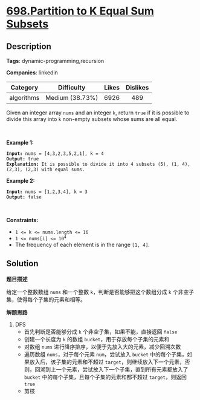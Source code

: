 # [698.Partition to K Equal Sum Subsets](https://leetcode.com/problems/partition-to-k-equal-sum-subsets/description/)

## Description

**Tags**: dynamic-programming,recursion

**Companies**: linkedin

|  Category  |   Difficulty    | Likes | Dislikes |
| :--------: | :-------------: | :---: | :------: |
| algorithms | Medium (38.73%) | 6926  |   489    |

<p>Given an integer array <code>nums</code> and an integer <code>k</code>, return <code>true</code> if it is possible to divide this array into <code>k</code> non-empty subsets whose sums are all equal.</p>
<p>&nbsp;</p>
<p><strong class="example">Example 1:</strong></p>
<pre><code><strong>Input:</strong> nums = [4,3,2,3,5,2,1], k = 4
<strong>Output:</strong> true
<strong>Explanation:</strong> It is possible to divide it into 4 subsets (5), (1, 4), (2,3), (2,3) with equal sums.</code></pre>
<p><strong class="example">Example 2:</strong></p>
<pre><code><strong>Input:</strong> nums = [1,2,3,4], k = 3
<strong>Output:</strong> false</code></pre>
<p>&nbsp;</p>
<p><strong>Constraints:</strong></p>
<ul>
  <li><code>1 &lt;= k &lt;= nums.length &lt;= 16</code></li>
  <li><code>1 &lt;= nums[i] &lt;= 10<sup>4</sup></code></li>
  <li>The frequency of each element is in the range <code>[1, 4]</code>.</li>
</ul>

## Solution

**题目描述**

给定一个整数数组 `nums` 和一个整数 `k`，判断是否能够把这个数组分成 `k` 个非空子集，使得每个子集的元素和相等。

**解题思路**

1. DFS
   - 首先判断是否能够分成 `k` 个非空子集，如果不能，直接返回 `false`
   - 创建一个长度为 `k` 的数组 `bucket`，用于存放每个子集的元素和
   - 对数组 `nums` 进行降序排序，以便于先放入大的元素，减少回溯次数
   - 遍历数组 `nums`，对于每个元素 `num`，尝试放入 `bucket` 中的每个子集，如果放入后，该子集的元素和不超过 `target`，则继续放入下一个元素，否则，回溯到上一个元素，尝试放入下一个子集，直到所有元素都放入了 `bucket` 中的每个子集，且每个子集的元素和都不超过 `target`，则返回 `true`
   - 剪枝
